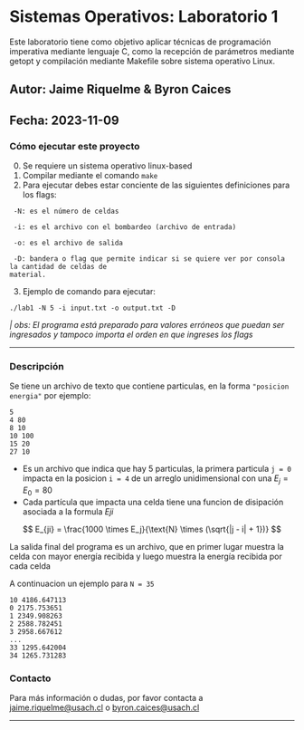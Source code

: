 # Sistemas Operativos: Laboratorio 1 
Este laboratorio tiene como objetivo aplicar técnicas de programación imperativa mediante lenguaje C, como la recepción de parámetros mediante getopt y compilación mediante Makefile sobre sistema operativo Linux. 

## Autor: Jaime Riquelme & Byron Caices

## Fecha: 2023-11-09

### Cómo ejecutar este proyecto

0. Se requiere un sistema operativo linux-based
1. Compilar mediante el comando `make`
2. Para ejecutar debes estar conciente de las siguientes definiciones para los flags:

```
 -N: es el número de celdas
 
 -i: es el archivo con el bombardeo (archivo de entrada)
 
 -o: es el archivo de salida
 
 -D: bandera o flag que permite indicar si se quiere ver por consola la cantidad de celdas de
material.
```

3. Ejemplo de comando para ejecutar:

```{c}
./lab1 -N 5 -i input.txt -o output.txt -D
```

_| obs: El programa está preparado para valores erróneos que puedan ser ingresados y tampoco importa el orden en que ingreses los flags_

---

### Descripción

Se tiene un archivo de texto que contiene particulas, en la forma `"posicion energia"` por ejemplo:

```
5
4 80
8 10
10 100
15 20
27 10
```

- Es un archivo que indica que hay 5 particulas, la primera particula `j = 0` impacta en la posicion `i = 4` de un arreglo unidimensional con una $E_j = E_0 = 80$
- Cada partícula que impacta una celda tiene una funcion de disipación asociada a la formula $Eji$

$$ E_{ji} = \frac{1000 \times E_j}{\text{N} \times (\sqrt{|j - i| + 1})} $$

La salida final del programa es un archivo, que en primer lugar muestra la celda con mayor energía recibida y luego muestra la energía recibida por cada celda

A continuacion un ejemplo para `N = 35`
```
10 4186.647113
0 2175.753651
1 2349.908263
2 2588.782451
3 2958.667612
...
33 1295.642004
34 1265.731283
```


### Contacto

Para más información o dudas, por favor contacta a jaime.riquelme@usach.cl o byron.caices@usach.cl

---
